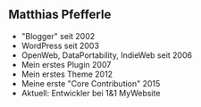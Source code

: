 ## Matthias Pfefferle

* "Blogger" seit 2002
* WordPress seit 2003
* OpenWeb, DataPortability, IndieWeb seit 2006
* Mein erstes Plugin 2007
* Mein erstes Theme 2012
* Meine erste "Core Contribution" 2015
* Aktuell: Entwickler bei 1&1 MyWebsite
